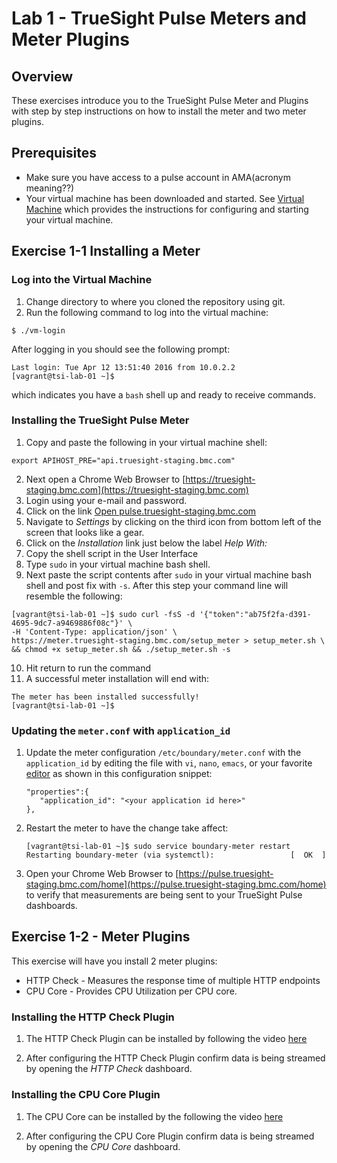 Lab 1 - TrueSight Pulse Meters and Meter Plugins
================================================

## Overview

These exercises introduce you to the TrueSight Pulse Meter and Plugins with step by step instructions
on how to install the meter and two meter plugins.


## Prerequisites

- Make sure you have access to a pulse account in AMA(acronym meaning??)
- Your virtual machine has been downloaded and started. See [Virtual Machine](../getting_started/virtual_machine.md)
which provides the instructions for configuring and starting your virtual machine.

## Exercise 1-1 Installing a Meter

### Log into the Virtual Machine

1. Change directory to where you cloned the repository using git.
2. Run the following command to log into the virtual machine:
```
$ ./vm-login
```
After logging in you should see the following prompt:
```
Last login: Tue Apr 12 13:51:40 2016 from 10.0.2.2
[vagrant@tsi-lab-01 ~]$
```

which indicates you have a `bash` shell up and ready to receive commands.

### Installing the TrueSight Pulse Meter

1. Copy and paste the following in your virtual machine shell:
```
export APIHOST_PRE="api.truesight-staging.bmc.com"
```
2. Next open a Chrome Web Browser to [https://truesight-staging.bmc.com](https://truesight-staging.bmc.com)
3. Login using your e-mail and password.
4. Click on the link [Open pulse.truesight-staging.bmc.com](https://pulse.truesight-staging.bmc.com/)
5. Navigate to _Settings_ by clicking on the third icon from bottom left of the screen
that looks like a gear.
6. Click on the _Installation_ link just below the label _Help With:_
7. Copy the shell script in the User Interface
8. Type `sudo` in your virtual machine bash shell.
9. Next paste the script contents after `sudo` in your virtual machine bash shell and
post fix with `-s`. After this step your command line will resemble the following:
```
[vagrant@tsi-lab-01 ~]$ sudo curl -fsS -d '{"token":"ab75f2fa-d391-4695-9dc7-a9469886f08c"}' \
-H 'Content-Type: application/json' \
https://meter.truesight-staging.bmc.com/setup_meter > setup_meter.sh \
&& chmod +x setup_meter.sh && ./setup_meter.sh -s
```
10. Hit return to run the command
11. A successful meter installation will end with:
```
The meter has been installed successfully!
[vagrant@tsi-lab-01 ~]$
```

### Updating the `meter.conf` with `application_id`

1. Update the meter configuration `/etc/boundary/meter.conf` with the `application_id` by editing the
file with `vi`, `nano`, `emacs`, or your favorite [editor](https://en.wikipedia.org/wiki/List_of_text_editors)
as shown in this configuration snippet:

    ```
    "properties":{
       "application_id": "<your application id here>"
    },
    ```

2. Restart the meter to have the change take affect:
    ```
    [vagrant@tsi-lab-01 ~]$ sudo service boundary-meter restart
    Restarting boundary-meter (via systemctl):                 [  OK  ]
    ```

3. Open your Chrome Web Browser to
[https://pulse.truesight-staging.bmc.com/home](https://pulse.truesight-staging.bmc.com/home)
to verify that measurements are being sent to your TrueSight Pulse dashboards.


## Exercise 1-2 - Meter Plugins

This exercise will have you install 2 meter plugins:

- HTTP Check - Measures the response time of multiple HTTP endpoints
- CPU Core - Provides CPU Utilization per CPU core.

### Installing the HTTP Check Plugin

1. The HTTP Check Plugin can be installed by following the video
[here](https://help.truesight.bmc.com/hc/en-us/articles/202622071-Plugins-HTTP-Check-Deployment-Walkthrough)

2. After configuring the HTTP Check Plugin confirm data is being streamed by opening the _HTTP Check_
dashboard.


### Installing the CPU Core Plugin

1. The CPU Core can be installed by the following the video
[here](https://help.truesight.bmc.com/hc/en-us/articles/202671691-Plugins-CPU-Core-Deployment-Walkthrough)

2. After configuring the CPU Core Plugin confirm data is being streamed by opening the _CPU Core_
dashboard.
